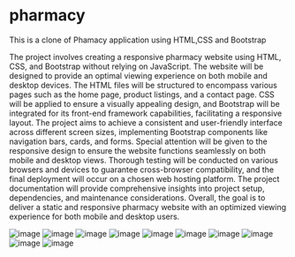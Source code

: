 # pharmacy
This is a clone of Phamacy application using HTML,CSS and Bootstrap

The project involves creating a responsive pharmacy website using HTML, CSS, and Bootstrap without relying on JavaScript. The website will be designed to provide an optimal viewing experience on both mobile and desktop devices. The HTML files will be structured to encompass various pages such as the home page, product listings, and a contact page. CSS will be applied to ensure a visually appealing design, and Bootstrap will be integrated for its front-end framework capabilities, facilitating a responsive layout. The project aims to achieve a consistent and user-friendly interface across different screen sizes, implementing Bootstrap components like navigation bars, cards, and forms. Special attention will be given to the responsive design to ensure the website functions seamlessly on both mobile and desktop views. Thorough testing will be conducted on various browsers and devices to guarantee cross-browser compatibility, and the final deployment will occur on a chosen web hosting platform. The project documentation will provide comprehensive insights into project setup, dependencies, and maintenance considerations. Overall, the goal is to deliver a static and responsive pharmacy website with an optimized viewing experience for both mobile and desktop users.

![image](https://github.com/Sohamlinge/pharmacy-/assets/93962702/db404b7c-d69f-41ab-8cbb-eb9499b7fdf1)
![image](https://github.com/Sohamlinge/pharmacy-/assets/93962702/88bea994-11d8-4cf5-a5b0-78ad0747b445)
![image](https://github.com/Sohamlinge/pharmacy-/assets/93962702/fd64b4f5-232d-4a42-9f44-bd9c1ccb0839)
![image](https://github.com/Sohamlinge/pharmacy-/assets/93962702/614fe9fd-7852-45d8-b7ba-e9ff3dd09043)
![image](https://github.com/Sohamlinge/pharmacy-/assets/93962702/afafc75a-ef55-4cbc-bf26-ffbd6192de5d)
![image](https://github.com/Sohamlinge/pharmacy-/assets/93962702/5f6aec13-b6da-49f7-bae5-5b8ee9e3fd27)
![image](https://github.com/Sohamlinge/pharmacy-/assets/93962702/7f96ca77-4017-489a-b9b7-7533bfcf2bea)
![image](https://github.com/Sohamlinge/pharmacy-/assets/93962702/da6592f9-2697-4814-96f6-eaf306effea8)
![image](https://github.com/Sohamlinge/pharmacy-/assets/93962702/ae37db41-1790-45c9-aa34-c7cb1dbfbf75)
![image](https://github.com/Sohamlinge/pharmacy-/assets/93962702/e017d094-be91-4a86-9a42-933ed87f6147)




